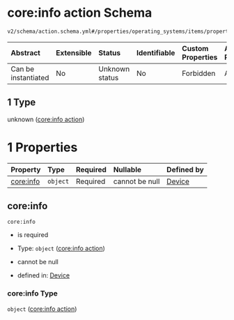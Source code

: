 # core:info action Schema

```txt
v2/schema/action.schema.yml#/properties/operating_systems/items/properties/steps/items/properties/actions/items/oneOf/1
```



| Abstract            | Extensible | Status         | Identifiable | Custom Properties | Additional Properties | Access Restrictions | Defined In                                                          |
| :------------------ | :--------- | :------------- | :----------- | :---------------- | :-------------------- | :------------------ | :------------------------------------------------------------------ |
| Can be instantiated | No         | Unknown status | No           | Forbidden         | Allowed               | none                | [device.schema.json*](../device.schema.json "open original schema") |

## 1 Type

unknown ([core:info action](device-properties-operating-systems-operating-system-properties-steps-step-properties-group-step-action-oneof-coreinfo-action.md))

# 1 Properties

| Property               | Type     | Required | Nullable       | Defined by                                                                                                                                                                                                                                                                                                           |
| :--------------------- | :------- | :------- | :------------- | :------------------------------------------------------------------------------------------------------------------------------------------------------------------------------------------------------------------------------------------------------------------------------------------------------------------- |
| [core:info](#coreinfo) | `object` | Required | cannot be null | [Device](device-properties-operating-systems-operating-system-properties-steps-step-properties-group-step-action-oneof-coreinfo-action-properties-coreinfo-action.md "v2/schema/action.schema.yml#/properties/operating_systems/items/properties/steps/items/properties/actions/items/oneOf/1/properties/core:info") |

## core:info



`core:info`

*   is required

*   Type: `object` ([core:info action](device-properties-operating-systems-operating-system-properties-steps-step-properties-group-step-action-oneof-coreinfo-action-properties-coreinfo-action.md))

*   cannot be null

*   defined in: [Device](device-properties-operating-systems-operating-system-properties-steps-step-properties-group-step-action-oneof-coreinfo-action-properties-coreinfo-action.md "v2/schema/action.schema.yml#/properties/operating_systems/items/properties/steps/items/properties/actions/items/oneOf/1/properties/core:info")

### core:info Type

`object` ([core:info action](device-properties-operating-systems-operating-system-properties-steps-step-properties-group-step-action-oneof-coreinfo-action-properties-coreinfo-action.md))
